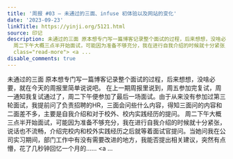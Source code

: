 ```yaml
---
title: '周报 #03 – 未通过的三面、infuse 初体验以及网站的变化'
date: '2023-09-23'
linkTitle: https://yinji.org/5121.html
source: 印记
description: 未通过的三面 原本想专门写一篇博客记录整个面试的过程，后来想想，没啥必要，就在今天的周报里简单说说吧。 在上一期周报里说到，周五参加完复试，周一通知我复试通过了，周二下午便参加了最后一场面试。由于从来没有参加过第三轮面试，我提前问了负责招聘的HR，三面会问些什么内容，得知三面问的内容和二面差不多，主要是自我介绍和对于校外、校内实践经历的提问。
  周二下午大概三点半开始面试，可能因为准备不够充分，我在进行自我介绍的时候就十分紧张，说话也不流畅，介绍完校内和校外实践经历之后就等着面试官提问。当她问我在公司实习期间，部门工作中有没有需要改进的地方，我能否提出相关建议，突然有点懵，花了几秒钟回忆一个月的......<span
  class="read-more"> <a ...
disable_comments: true
---
```

未通过的三面 原本想专门写一篇博客记录整个面试的过程，后来想想，没啥必要，就在今天的周报里简单说说吧。 在上一期周报里说到，周五参加完复试，周一通知我复试通过了，周二下午便参加了最后一场面试。由于从来没有参加过第三轮面试，我提前问了负责招聘的HR，三面会问些什么内容，得知三面问的内容和二面差不多，主要是自我介绍和对于校外、校内实践经历的提问。 周二下午大概三点半开始面试，可能因为准备不够充分，我在进行自我介绍的时候就十分紧张，说话也不流畅，介绍完校内和校外实践经历之后就等着面试官提问。当她问我在公司实习期间，部门工作中有没有需要改进的地方，我能否提出相关建议，突然有点懵，花了几秒钟回忆一个月的......<span class="read-more"> <a ...